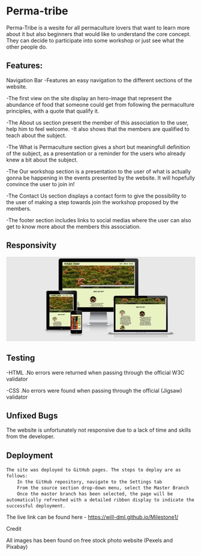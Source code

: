 <h1>Perma-tribe</h1>

Perma-Tribe is a wesite for all permaculture lovers that want to learn more about it but also beginners that would like to understand the core concept. They can decide to participate into some workshop or just see what the other people do.

<h2>Features:</h2>
Navigation Bar
-Features an easy navigation to the different sections of the website.

-The first view on the site display an hero-image that represent the abundance of food that someone could get from following the permaculture principles, with a quote that qualify it.

-The About us section present the member of this association to the user, help him to feel welcome.
-It also shows that the members are qualified to teach about the subject.

-The What is Permaculture section gives a short but meaningfull definition of the subject, as a presentation or a reminder for the users who already knew a bit about the subject.

-The Our workshop section is a presentation to the user of what is actually gonna be happening in the events presented by the website. It will hopefully convince the user to join in!

-The Contact Us section displays a contact form to give the possibility to the user of making a step towards join the workshop proposed by the members.

-The footer section includes links to social medias where the user can also get to know more about the members this association.

<h2>Responsivity</h2>
<img src="./assets/images/amiresponsive.jpg" alt="screenshot_amiresponsive">



<h2>Testing</h2>
-HTML
 .No errors were returned when passing through the official W3C validator

 -CSS
 .No errors were found when passing through the official (Jigsaw) validator

 <h2>Unfixed Bugs</h2>

 The website is unfortunately not responsive due to a lack of time and skills from the developer.

 <h2>Deployment</h2>


    The site was deployed to GitHub pages. The steps to deploy are as follows:
        In the GitHub repository, navigate to the Settings tab
        From the source section drop-down menu, select the Master Branch
        Once the master branch has been selected, the page will be automatically refreshed with a detailed ribbon display to indicate the successful deployment.

The live link can be found here - https://will-dml.github.io/Milestone1/

Credit

All images has been found on free stock photo website (Pexels and Pixabay)


